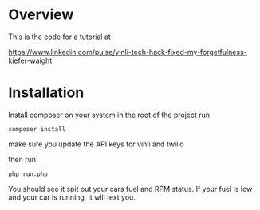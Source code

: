 # Overview
This is the code for a tutorial at 

https://www.linkedin.com/pulse/vinli-tech-hack-fixed-my-forgetfulness-kiefer-waight

# Installation
Install composer on your system
in the root of the project run

`composer install`

make sure you update the API keys for vinli and twilio

then run

`php run.php`

You should see it spit out your cars fuel and RPM status.  If your fuel is low and your car is running, it will text you.
